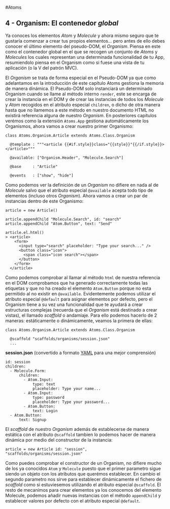 #Atoms
## 4 - Organism: El contenedor *global*
Ya conoces los elementos *Atom* y *Molecule* y ahora mismo seguro que te gustaría comenzar a crear tus propios elementos... pero antes de ello debes conocer el último elemento del pseudo-DOM, el *Organism*. Piensa en este como el contenedor global en el que se recogen un conjunto de *Atoms* y *Molecules* los cuales representan una determinada funcionalidad de tu App, resumiendolo piensa en el Organism como si fuese una vista de tu aplicación (o la V del patrón MVC).

El *Organism* se trata de forma especial en el Pseudo-DOM ya que como adelantamos en la introducción de este capítulo Atoms gestiona la memoria de manera dinámica. El Pseudo-DOM solo instanciará un determinado Organism cuando se llame al método interno `render`, este se encarga de crear la instancia en el DOM y de crear las instancias de todos los *Molecule* y *Atom* recogidos en el atributo especial `children`, o dicho de otra manera hasta que no llamemos a este método en nuestro documento HTML no existirá referencia alguna de nuestro *Organism*. En posteriores capítulos verémos como la extensión `Atoms.App` gestiona automáticamente los Organismos, ahora vamos a crear nuestro primer Organismo:

```
class Atoms.Organism.Article extends Atoms.Class.Organism

  @template : """<article {{#if.style}}class="{{style}}"{{/if.style}}></article>"""

  @available: ["Organism.Header", "Molecule.Search"]

  @base     : "Article"

  @events   : ["show", "hide"]

```

Como podemos ver la definición de un *Organism* no difiere en nada al de *Molecule* salvo que  el atributo especial `@available` acepta todo tipo de elementos (incluso otros *Organism*). Ahora vamos a crear un par de instancias dentro de este Organismo:

```
article = new Article()

article.appendChild "Molecule.Search", id: "search"
article.appendChild "Atom.Button", text: "Send"

article.el.html()
> <article>
    <form>
      <input type="search" placeholder: "Type your search..." />
      <button class="icon">
        <span class="icon search"></span>
      </button>
    </form>
  </article>
```

Como podemos comprobar al llamar al método `html` de nuestra referencia en el DOM comprobamos que ha generado correctamente todas las etiquetas y que no ha creado el elemento `Atom.Button` porque no esta permitido al no existir en `@available`. Evidentemente podemos utilizar el atributo especial `@default` para asignar elementos por defecto, pero el Organism tiene a su vez una funcionalidad que te ayudará a crear estructuras complejas (recuerda que el *Organism* está destinado a crear vistas), el llamado *scaffold* o andamiaje. Para ello podemos hacerlo de 2 maneras: estáticamente o dinámicamente, veamos la primera de ellas:

```
class Atoms.Organism.Article extends Atoms.Class.Organism

  @scaffold "scaffolds/organisms/session.json"
  ...
```

**session.json** (convertido a formato [YAML](https://en.wikipedia.org/wiki/YAML) para una mejor comprensión)

```
id: session
children: 
  - Molecule.Form:
      children:
        - Atom.Input:
            type: text
            placeholder: Type your name...
        - Atom.Input:
            type: password
            placeholder: Type your password...
        - Atom.Button:
            text: Login
  - Atom.Button:
      text: Signup
```

El *scaffold* de nuestro *Organism* además de establecerse de manera estática con el atributo `@scaffold` tambien lo podemos hacer de manera dinámica por medio del constructor de la instancia:

```
article = new Article id: "session", "scaffolds/organisms/session.json"
```

Como puedes comprobar el constructor de un Organism, no difiere mucho de los ya conocidos `Atom` y `Molecule` puesto que el primer parametro sigue siendo un objeto con los atributos que querémos establecer. En cambio el segundo parametro nos sirve para establecer dinámicamente el fichero de *scaffold* como si estuviesemos utilizando el atributo especial `@scaffold`. El resto de mecanimos para crear elementos ya los conocemos del elemento Molecule, podemos añadir nuevas instancias con el método `appendChild` y establecer valores por defecto con el atributo especial `@default`.